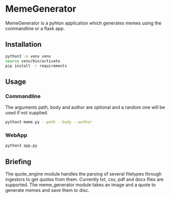 # MemeGenerator

MemeGenerator is a pyhton application which generates memes using the commandline or a flask app.

## Installation

```bash
python3 -m venv venv
source venv/bin/activate
pip install -r requirements
```

## Usage

### Commandline

The arguments path, body and author are optional and a random one will be used if not supplied.

```bash
python3 meme.py --path --body --author
```

### WebApp

```bash
python3 app.py
```

## Briefing

The quote_engine module handles the parsing of several filetypes through ingestors to get quotes
from them.
Currently txt, csv, pdf and docx files are supported.
The meme_generator module takes an image and a quote to generate memes and save them to disc.
